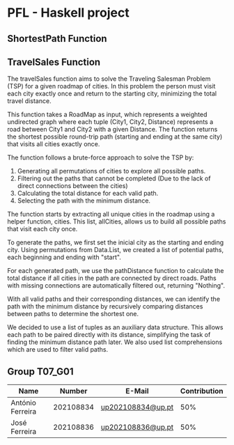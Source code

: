 # PFL - Haskell project

## ShortestPath Function




## TravelSales Function

The travelSales function aims to solve the Traveling Salesman Problem (TSP) for a given roadmap of cities. In this problem the person must visit each city exactly once and return to the starting city, minimizing the total travel distance.

This function takes a RoadMap as input, which represents a weighted undirected graph where each tuple (City1, City2, Distance) represents a road between City1 and City2 with a given Distance. The function returns the shortest possible round-trip path (starting and ending at the same city) that visits all cities exactly once.

The function follows a brute-force approach to solve the TSP by:
1. Generating all permutations of cities to explore all possible paths.
2. Filtering out the paths that cannot be completed (Due to the lack of direct connections between the cities)
3. Calculating the total distance for each valid path.
4. Selecting the path with the minimum distance.

The function starts by extracting all unique cities in the roadmap using a helper function, cities. This list, allCities, allows us to build all possible paths that visit each city once.

To generate the paths, we first set the inicial city as the starting and ending city. Using permutations from Data.List, we created a list of potential paths, each beginning and ending with "start".

For each generated path, we use the pathDistance function to calculate the total distance if all cities in the path are connected by direct roads. Paths with missing connections are automatically filtered out, returning "Nothing".

With all valid paths and their corresponding distances, we can identify the path with the minimum distance by recursively comparing distances between paths to determine the shortest one.

We decided to use a list of tuples as an auxiliary data structure. This allows each path to be paired directly with its distance, simplifying the task of finding the minimum distance path later. We also used list comprehensions which are used to filter valid paths.











## Group T07_G01
| Name             | Number    | E-Mail             | Contribution |
| ---------------- | --------- | ------------------ | -------------- |
| António Ferreira         | 202108834 | up202108834@up.pt              | 50%
| José Ferreira        | 202108836 | up202108836@up.pt                | 50%

